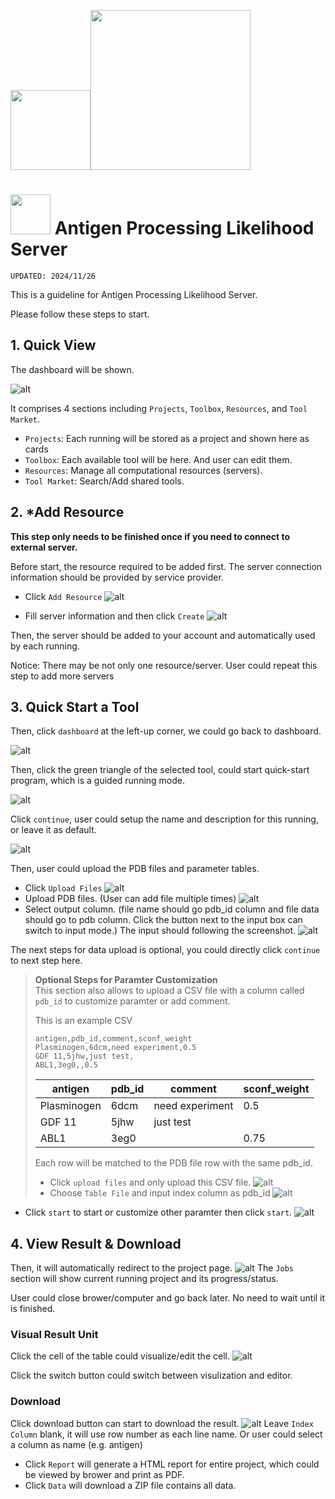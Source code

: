 <img src="/images/tulane_long.png" width="128px"><img src="/images/icon_long.png" width="256px"> 

# <img src="images/icon.png" width="64px">  Antigen Processing Likelihood Server

`UPDATED: 2024/11/26`

This is a guideline for Antigen Processing Likelihood Server.

Please follow these steps to start.

## 1. Quick View
The dashboard will be shown.

![alt](./images/quick_view/dashboard_project_view.png)

It comprises 4 sections including `Projects`, `Toolbox`, `Resources`, and `Tool Market`.

- `Projects`: Each running will be stored as a project and shown here as cards
- `Toolbox`: Each available tool will be here. And user can edit them.
- `Resources`: Manage all computational resources (servers).
- `Tool Market`: Search/Add shared tools.

## 2. *Add Resource
**This step only needs to be finished once if you need to connect to external server.**

Before start, the resource required to be added first. The server connection information should be provided by service provider.

- Click `Add Resource`
    ![alt](./images/add_resource/start_add_resource.png)

- Fill server information and then click `Create`
    ![alt](./images/add_resource/add_resource_prompt.png)

Then, the server should be added to your account and automatically used by each running.

Notice: There may be not only one resource/server. User could repeat this step to add more servers

## 3. Quick Start a Tool
Then, click `dashboard` at the left-up corner, we could go back to dashboard.

![alt](./images/quick_start_tool/tool_view.png)

Then, click the green triangle of the selected tool, could start quick-start program, which is a guided running mode.

![alt](./images/quick_start_tool/quick_start_begin.png)

Click `continue`, user could setup the name and description for this running, or leave it as default.

![alt](./images/quick_start_tool/quick_start_info.png)

Then, user could upload the PDB files and parameter tables.

- Click `Upload Files`
    ![alt](./images/quick_start_tool/quick_start_data.png)
- Upload PDB files. (User can add file multiple times)
    ![alt](./images/quick_start_tool/quick_start_file_select.png)
- Select output column. (file name should go pdb_id column and file data should go to pdb column. Click the button next to the input box can switch to input mode.) The input should following the screenshot.
    ![alt](./images/quick_start_tool/quick_start_column_set.png)

The next steps for data upload is optional, you could directly click `continue` to next step here.

> **Optional Steps for Paramter Customization**  
> This section also allows to upload a CSV file with a column called `pdb_id` to customize paramter or add comment.
> 
> This is an example CSV
> ```csv
> antigen,pdb_id,comment,sconf_weight
> Plasminogen,6dcm,need experiment,0.5
> GDF 11,5jhw,just test,
> ABL1,3eg0,,0.5
> ```
> 
> |antigen|pdb_id|comment|sconf_weight|
> |-------|------|-------|------------|
> |Plasminogen|6dcm|need experiment|0.5|
> |GDF 11|5jhw|just test||
> |ABL1|3eg0||0.75|
> 
> Each row will be matched to the PDB file row with the same pdb_id.
> 
> - Click `upload files` and only upload this CSV file.
>     ![alt](./images/quick_start_tool/quick_start_file_type.png)
> - Choose `Table File` and input index column as pdb_id
>     ![alt](./images/quick_start_tool/quick_start_table_column.png)


- Click `start` to start or customize other paramter then click `start`.
    ![alt](./images/quick_start_tool/quick_start_param_customize.png)

## 4. View Result & Download
Then, it will automatically redirect to the project page.
![alt](./images/project_view/project_running.png)
The `Jobs` section will show current running project and its progress/status.

User could close brower/computer and go back later. No need to wait until it is finished.

### Visual Result Unit
Click the cell of the table could visualize/edit the cell.
![alt](./images/project_view/visual.png)

Click the switch button could switch between visulization and editor.

### Download
Click download button can start to download the result.
![alt](./images/project_view/download.png)
Leave `Index Column` blank, it will use row number as each line name. Or user could select a column as name (e.g. antigen)

- Click `Report` will generate a HTML report for entire project, which could be viewed by brower and print as PDF.
- Click `Data` will download a ZIP file contains all data.